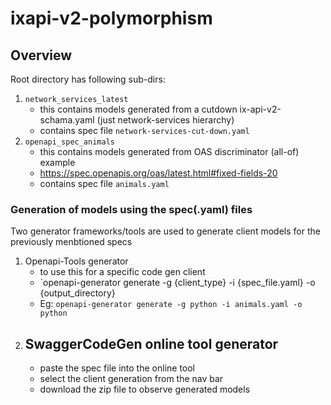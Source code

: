 # ixapi-v2-polymorphism


## Overview

Root directory has following sub-dirs:
1. `network_services_latest`
   - this contains models generated from a cutdown ix-api-v2-schama.yaml (just network-services hierarchy)
   - contains spec file `network-services-cut-down.yaml`
2. `openapi_spec_animals`
   - this contains models generated from OAS discriminator (all-of) example
   - https://spec.openapis.org/oas/latest.html#fixed-fields-20
   - contains spec file `animals.yaml`

### Generation of models using the spec(.yaml) files

Two generator frameworks/tools are used to generate client models for the previously menbtioned specs
1. Openapi-Tools generator 
   - to use this for a specific code gen client
   - `openapi-generator generate -g {client_type} -i {spec_file.yaml} -o {output_directory}
   - Eg: `openapi-generator generate -g python -i animals.yaml -o python`
3. SwaggerCodeGen online tool generator
   - 
   - paste the spec file into the online tool
   - select the client generation from the nav bar
   - download the zip file to observe generated models
